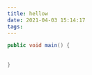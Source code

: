 ```yaml
---
title: hellow
date: 2021-04-03 15:14:17
tags:
---
```




```java
public void main() {
		
		
}
```







